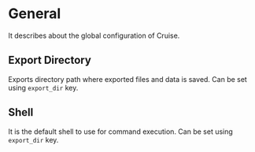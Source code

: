 # General

It describes about the global configuration of Cruise.

## Export Directory
Exports directory path where exported files and data is saved. Can be set using `export_dir` key.

## Shell
It is the default shell to use for command execution. Can be set using `export_dir` key.

